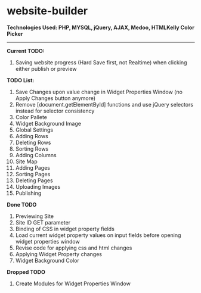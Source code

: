 # website-builder
**Technologies Used: PHP, MYSQL, jQuery, AJAX, Medoo, HTMLKelly Color Picker**
***
**Current TODO:**
<ol>
<li>Saving website progress (Hard Save first, not Realtime) when clicking either publish or preview</li>
</ol>

**TODO List:**
<ol>
<li>Save Changes upon value change in Widget Properties Window (no Apply Changes button anymore)</li>
<li>Remove [document.getElementById] functions and use jQuery selectors instead for selector consistency</li>
<li>Color Pallete</li>
<li>Widget Background Image</li>
<li>Global Settings</li>
<li>Adding Rows</li>
<li>Deleting Rows</li>
<li>Sorting Rows</li>
<li>Adding Columns</li>
<li>Site Map</li>
<li>Adding Pages</li>
<li>Sorting Pages</li>
<li>Deleting Pages</li>
<li>Uploading Images</li>
<li>Publishing</li>
</ol>

**Done TODO**
<ol>
<li>Previewing Site</li>
<li>Site ID GET parameter</li>
<li>Binding of CSS in widget property fields</li>
<li>Load current widget property values on input fields before opening widget properties window</li>
<li>Revise code for applying css and html changes</li>
<li>Applying Widget Property changes</li>
<li>Widget Background Color</li>
</ol>

**Dropped TODO**
<ol>
<li>Create Modules for Widget Properties Window</li>
</ol>